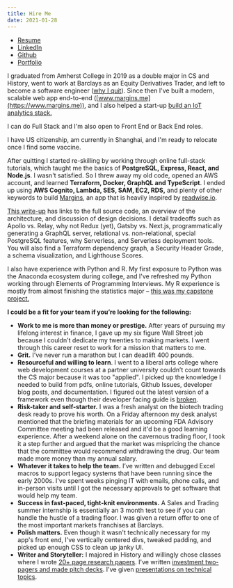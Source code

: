 ```yaml
---
title: Hire Me
date: 2021-01-28
---
```


- [Resume](/alex-liu-resume.pdf)
- [LinkedIn](https://www.linkedin.com/in/alex-liu-siqing)
- [Github](https://github.com/alexliusq)
- [Portfolio](/portfolio/)

I graduated from Amherst College in 2019 as a double major in CS and History, went to work at Barclays as an Equity Derivatives Trader, and left to become a software engineer ([why I quit](/why-i-quit-trading)). Since then I've built a modern, scalable web app end-to-end ([www.margins.me](https://www.margins.me)), and I also helped a start-up [build an IoT analytics stack.](/portfolio/iot-analytics)

I can do Full Stack and I'm also open to Front End or Back End roles.

I have US citizenship, am currently in Shanghai, and I'm ready to relocate once I find some vaccine.

After quitting I started re-skilling by working through online full-stack tutorials, which taught me the basics of **PostgreSQL, Express, React, and Node.js**. I wasn't satisfied. So I threw away my old code, opened an AWS account, and learned **Terraform, Docker, GraphQL and TypeScript**. I ended up using **AWS Cognito, Lambda, SES, SAM, EC2, RDS,** and plenty of other keywords to build [Margins](https://www.margins.me), an app that is heavily inspired by [readwise.io](http://readwise.io).

[This write-up](/portfolio/margins/overview/) has links to the full source code, an overview of the architecture, and discussion of design decisions. I detail tradeoffs such as Apollo vs. Relay, why not Redux (yet), Gatsby vs. Next.js, programmatically generating a GraphQL server, relational vs. non-relational, special PostgreSQL features, why Serverless, and Serverless deployment tools. You will also find a Terraform dependency graph, a Security Header Grade, a schema visualization, and Lighthouse Scores.

I also have experience with Python and R. My first exposure to Python was the Anaconda ecosystem during college, and I've refreshed my Python working through Elements of Programming Interviews. My R experience is mostly from almost finishing the statistics major – [this was my capstone project.](/portfolio/college/yelp-challenge)

**I could be a fit for your team if you’re looking for the following:**

- **Work to me is more than money or prestige.** After years of pursuing my lifelong interest in finance, I gave up my six figure Wall Street job because I couldn't dedicate my twenties to making markets. I went through this career reset to work for a mission that matters to me.
- **Grit.** I’ve never run a marathon but I can deadlift 400 pounds.
- **Resourceful and willing to learn**. I went to a liberal arts college where web development courses at a partner university couldn’t count towards the CS major because it was too "applied". I picked up the knowledge I needed to build from pdfs, online tutorials, Github Issues, developer blog posts, and documentation. I figured out the latest version of a framework even though their developer facing guide is [broken](https://github.com/apollographql/fullstack-tutorial/issues/161).
- **Risk-taker and self-starter.** I was a fresh analyst on the biotech trading desk ready to prove his worth. On a Friday afternoon my desk analyst mentioned that the briefing materials for an upcoming FDA Advisory Committee meeting had been released and it'd be a good learning experience. After a weekend alone on the cavernous trading floor, I took it a step further and argued that the market was mispricing the chance that the committee would recommend withdrawing the drug. Our team made more money than my annual salary.
- **Whatever it takes to help the team.** I’ve written and debugged Excel macros to support legacy systems that have been running since the early 2000s. I've spent weeks pinging IT with emails, phone calls, and in-person visits until I got the necessary approvals to get software that would help my team.
- **Success in fast-paced, tight-knit environments.** A Sales and Trading summer internship is essentially an 3 month test to see if you can handle the hustle of a trading floor. I was given a return offer to one of the most important markets franchises at Barclays.
- **Polish matters.** Even though it wasn't technically necessary for my app's front end, I've vertically centered divs, tweaked padding, and picked up enough CSS to clean up janky UI.
- **Writer and Storyteller:** I majored in History and willingly chose classes where I wrote [20+ page research papers](/portfolio/college/therapeutic-transformations). I've written [investment two-pagers and made pitch decks](/portfolio/finance/bic). I've given [presentations on technical topics](/portfolio/college/econ-470).